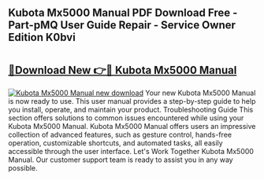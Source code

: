 ## Kubota Mx5000 Manual PDF Download Free - Part-pMQ User Guide Repair - Service Owner Edition K0bvi

# <h2><a href="http://bc95126.oget.top/?id=Kubota+Mx5000+Manual">🔗Download New 👉🔴 Kubota Mx5000 Manual</a></h2>

[![Kubota Mx5000 Manual new download](https://i.imgur.com/5g1atiW.png)](http://bc95126.oget.top/?id=Kubota+Mx5000+Manual)
Your new Kubota Mx5000 Manual is now ready to use. This user manual provides a step-by-step guide to help you install, operate, and maintain your product. Troubleshooting Guide This section offers solutions to common issues encountered while using your Kubota Mx5000 Manual. Kubota Mx5000 Manual offers users an impressive collection of advanced features, such as gesture control, hands-free operation, customizable shortcuts, and automated tasks, all easily accessible through the user interface. Let's Work Together Kubota Mx5000 Manual. Our customer support team is ready to assist you in any way possible.
